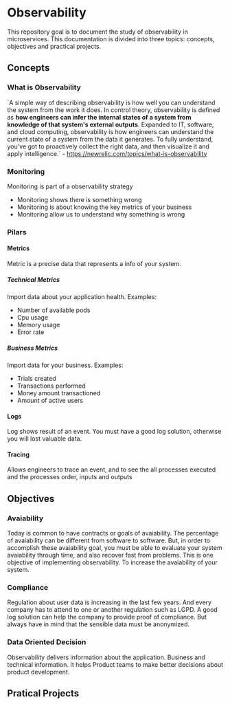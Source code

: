 # Observability

This repository goal is to document the study of observability in microservices. This documentation is divided into three topics:
concepts, objectives and practical projects.

## Concepts

### What is Observability

´A simple way of describing observability is how well you can understand the system from the work it does. In control theory, observability is defined as <b>how engineers can infer the internal states of a system from knowledge of that system's external outputs</b>. Expanded to IT, software, and cloud computing, observability is how engineers can understand the current state of a system from the data it generates. To fully understand, you’ve got to proactively collect the right data, and then visualize it and apply intelligence.´ - https://newrelic.com/topics/what-is-observability

### Monitoring

Monitoring is part of a observability strategy

* Monitoring shows there is something wrong
* Monitoring is about knowing the key metrics of your business
* Monitoring allow us to understand why something is wrong

### Pilars

#### Metrics

Metric is a precise data that represents a info of your system.

##### Technical Metrics

Import data about your application health. Examples:

* Number of available pods
* Cpu usage
* Memory usage
* Error rate

##### Business Metrics

Import data for your business. Examples:

* Trials created
* Transactions performed
* Money amount transactioned
* Amount of active users

#### Logs

Log shows result of an event. You must have a good log solution, otherwise you will lost valuable data.

#### Tracing

Allows engineers to trace an event, and to see the all processes executed and the processes order, inputs and outputs 

## Objectives

### Avaiability

Today is common to have contracts or goals of avaiability. The percentage of avaiability can be different from software to software. But, in order to accomplish these avaiability goal, you must be able to evaluate your system avaiability through time, and also recover fast from problems. This is one objective of implementing observability. To increase the avaiability of your system.

### Compliance

Regulation about user data is increasing in the last few years. And every company has to attend to one or another regulation such as LGPD. A good log solution can help the company to provide proof of compliance. But always have in mind that the sensible data must be anonymized.

### Data Oriented Decision

Observability delivers information about the application. Business and technical information. It helps Product teams to make better decisions about product development.

## Pratical Projects